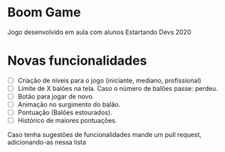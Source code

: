 # Boom Game
Jogo desenvolvido em aula com alunos Estartando Devs 2020

# Novas funcionalidades
- [ ] Criação de niveis para o jogo (iniciante, mediano, profissional)
- [ ] Limite de X balões na tela. Caso o número de balões passe: perdeu.
- [ ] Botão para jogar de novo.
- [ ] Animação no surgimento do balão.
- [ ] Pontuação (Balões estourados).
- [ ] Histórico de maiores pontuações.

Caso tenha sugestões de funcionalidades mande um pull request, adicionando-as nessa lista
